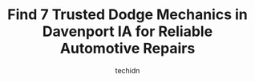 ---
layout: ampstory
image: https://images.unsplash.com/photo-1639928204495-14caa69ed1b5?ixlib=rb-4.0.3&ixid=MnwxMjA3fDB8MHxwaG90by1wYWdlfHx8fGVufDB8fHx8&auto=format&fit=crop&w=640&h=853&q=80
author: techidn
featured: false
description: Entrust your vehicle to the 7 best Dodge Mechanic in Davenport IA, USA and experience the difference they can make. With their extensive knowledge, state-of-the-art facilities, and commitmen
title: Find 7 Trusted Dodge Mechanics in Davenport IA for Reliable Automotive Repairs
cover:
   title: Find 7 Trusted Dodge Mechanics in Davenport IA for Reliable Automotive Repairs
   subtitle: Rickpate
   background: https://images.unsplash.com/photo-1639928204495-14caa69ed1b5?ixlib=rb-4.0.3&ixid=MnwxMjA3fDB8MHxwaG90by1wYWdlfHx8fGVufDB8fHx8&auto=format&fit=crop&w=640&h=853&q=80

pages: 
 - layout: thirds
   top: <h1>#1 Auto Repair Davenport - Dales Service Center</h1>
   bottom: "<p>I had my vehicle repaired at Dales. Chad was who I worked with primarily and Johnny also assisted me. They were the most pleasurable mechanics Ive ever done business wi</p>"
   background: https://www.knot35.com/toplist/wp-content/uploads/2023/06/best-dodge-mechanic-1-in-davenport-ia-1685837422.jpeg
   backgroundblur: true
 - layout: thirds
   top: <h1>#2 Cars Trucks & Vans</h1>
   bottom: "<p>3201 Hickory Grove Rd, Davenport, IA 52806, United States</p>"
   background: https://www.knot35.com/toplist/wp-content/uploads/2023/06/best-dodge-mechanic-2-in-davenport-ia-1685837423.jpeg
   cta:
      link: https://www.knot35.com/toplist/find-7-trusted-dodge-mechanics-in-davenport-ia-for-reliable-automotive-repairs/
      text: Find 7 Trusted Dodge Mechanics in Davenport IA for Reliable Automotive Repairs
 - layout: thirds
   top: <h1>#3 Choice Automotive</h1>
   bottom: "<p>5324 N Pine St, Davenport, IA 52806, United States</p>"
   background: https://www.knot35.com/toplist/wp-content/uploads/2023/06/best-dodge-mechanic-3-in-davenport-ia-1685837423.jpeg
   cta:
      link: https://www.knot35.com/toplist/find-7-trusted-dodge-mechanics-in-davenport-ia-for-reliable-automotive-repairs/
      text: Find 7 Trusted Dodge Mechanics in Davenport IA for Reliable Automotive Repairs
 - layout: thirds
   top: <h1>#4 My Mobile Mechanic</h1>
   bottom: "<p>2905 N Brady St, Davenport, IA 52803, United States</p>"
   background: https://images.unsplash.com/photo-1591393223703-56fe1347ac62?ixlib=rb-4.0.3&ixid=MnwxMjA3fDB8MHxwaG90by1wYWdlfHx8fGVufDB8fHx8&auto=format&fit=crop&w=640&h=853&q=80
   cta:
      link: https://www.knot35.com/toplist/find-7-trusted-dodge-mechanics-in-davenport-ia-for-reliable-automotive-repairs/
      text: Find 7 Trusted Dodge Mechanics in Davenport IA for Reliable Automotive Repairs
 - layout: thirds
   top: <h1>#5 My mechanic services</h1>
   bottom: "<p>21085 N Brady St unit C, Davenport, IA 52806, United States</p>"
   background: https://images.unsplash.com/photo-1604871000636-074fa5117945?ixlib=rb-4.0.3&ixid=MnwxMjA3fDB8MHxwaG90by1wYWdlfHx8fGVufDB8fHx8&auto=format&fit=crop&w=640&h=853&q=80
   cta:
      link: https://www.knot35.com/toplist/find-7-trusted-dodge-mechanics-in-davenport-ia-for-reliable-automotive-repairs/
      text: Find 7 Trusted Dodge Mechanics in Davenport IA for Reliable Automotive Repairs
 - layout: thirds
   top: <h1>#6 Jacks Brake & Alignment</h1>
   bottom: "<p>2160 W River Dr, Davenport, IA 52802, United States</p>"
   background: https://images.unsplash.com/photo-1533735380053-eb8d0759b24a?ixlib=rb-4.0.3&ixid=MnwxMjA3fDB8MHxwaG90by1wYWdlfHx8fGVufDB8fHx8&auto=format&fit=crop&w=640&h=853&q=80
   cta:
      link: https://www.knot35.com/toplist/find-7-trusted-dodge-mechanics-in-davenport-ia-for-reliable-automotive-repairs/
      text: Find 7 Trusted Dodge Mechanics in Davenport IA for Reliable Automotive Repairs
 - layout: thirds
   top: <h1>#7 Olderog Tire & Performance</h1>
   bottom: "<p>2316 Rockingham Rd, Davenport, IA 52802, United States</p>"
   background: https://images.unsplash.com/photo-1567360425618-1594206637d2?ixlib=rb-4.0.3&ixid=MnwxMjA3fDB8MHxwaG90by1wYWdlfHx8fGVufDB8fHx8&auto=format&fit=crop&w=640&h=853&q=80
   cta:
      link: https://www.knot35.com/toplist/find-7-trusted-dodge-mechanics-in-davenport-ia-for-reliable-automotive-repairs/
      text: Find 7 Trusted Dodge Mechanics in Davenport IA for Reliable Automotive Repairs
 - layout: thirds
   middle: Continue reading...
   background: https://images.unsplash.com/photo-1489694553447-4c9339da310d?ixlib=rb-4.0.3&ixid=MnwxMjA3fDB8MHxwaG90by1wYWdlfHx8fGVufDB8fHx8&auto=format&fit=crop&w=640&h=853&q=80
   cta:
      link: https://www.knot35.com/toplist/find-7-trusted-dodge-mechanics-in-davenport-ia-for-reliable-automotive-repairs/
      text: Find 7 Trusted Dodge Mechanics in Davenport IA for Reliable Automotive Repairs
      
---